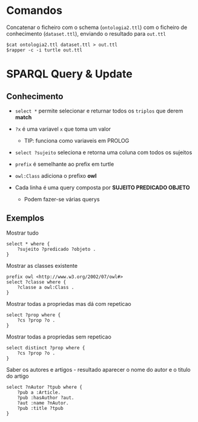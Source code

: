 # Comandos

Concatenar o ficheiro com o schema (`ontologia2.ttl`) com o ficheiro de conhecimento (`dataset.ttl`), enviando o resultado para `out.ttl`

    $cat ontologia2.ttl dataset.ttl > out.ttl
    $rapper -c -i turtle out.ttl


# SPARQL Query & Update

## Conhecimento

* `select *` permite selecionar e returnar todos os `triplos` que derem **match**
* `?x` é uma variavel `x` que toma um valor
    * TIP: funciona como variaveis em PROLOG
* `select ?sujeito` seleciona e retorna uma coluna com todos os sujeitos
* `prefix` é semelhante ao prefix em turtle
* `owl:Class` adiciona o prefixo **owl**

* Cada linha é uma query composta por **SUJEITO PREDICADO OBJETO**
    * Podem fazer-se várias querys

## Exemplos

Mostrar tudo

    select * where {
        ?sujeito ?predicado ?objeto .
    }

Mostrar as classes existente

    prefix owl <http://www.w3.org/2002/07/owl#>
    select ?classe where {
        ?classe a owl:Class .
    }

Mostrar todas a propriedas mas dá com repeticao

    select ?prop where {
        ?cs ?prop ?o .
    }

Mostrar todas a propriedas sem repeticao

    select distinct ?prop where {
        ?cs ?prop ?o .
    }

Saber os autores e artigos - resultado aparecer o nome do autor e o titulo do artigo

```
select ?nAutor ?tpub where {
    ?pub a :Article.
    ?pub :hasAuthor ?aut.
    ?aut :name ?nAutor.
    ?pub :title ?tpub
}
```